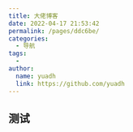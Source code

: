```yaml
---
title: 大佬博客
date: 2022-04-17 21:53:42
permalink: /pages/ddc6be/
categories:
  - 导航
tags:
  - 
author: 
  name: yuadh
  link: https://github.com/yuadh
---
```


## 测试

<test/>
